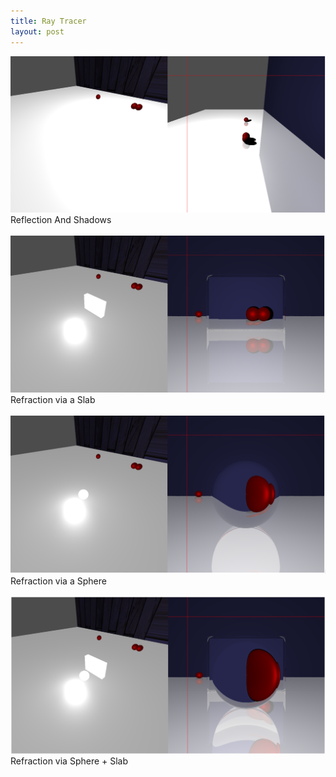 ```yaml
---
title: Ray Tracer
layout: post
---
```


![Reflection And Shadows](/images/GraphicsCourseRayTracing/ReflectionShadows.png)
Reflection And Shadows
<br/><br/>
![Refraction via a Slab](/images/GraphicsCourseRayTracing/RefractionSlab.png)
Refraction via a Slab
<br/><br/>
![Refraction via a Sphere](/images/GraphicsCourseRayTracing/RefractionSphere.png)
Refraction via a Sphere
<br/><br/>
![Refraction via Sphere + Slab](/images/GraphicsCourseRayTracing/RefractionSphereSlab.png)
Refraction via Sphere + Slab
